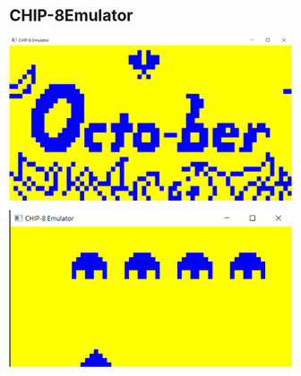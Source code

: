 # CHIP-8Emulator

![Emulator demo.](https://github.com/NikolaRoev/CHIP-8Emulator/blob/master/demo.png)

![Emulator demo1.](https://github.com/NikolaRoev/CHIP-8Emulator/blob/master/demo1.png)

